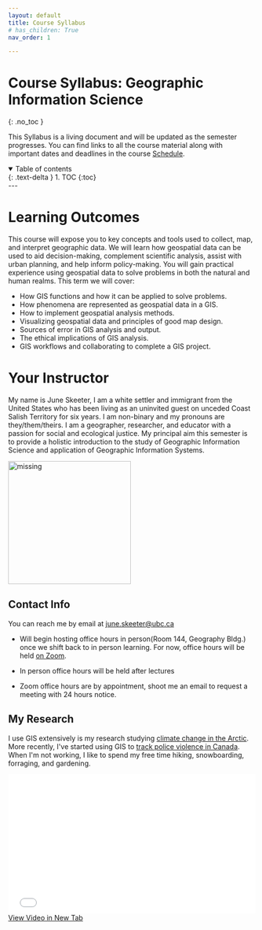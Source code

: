 ```yaml
---
layout: default
title: Course Syllabus
# has_children: True
nav_order: 1

---
```


# Course Syllabus: Geographic Information Science
{: .no_toc }

This Syllabus is a living document and will be updated as the semester progresses.  You can find links to all the course material along with important dates and deadlines in the course [Schedule](docs/Overview.md#course-schedule).

<details open markdown="block">
  <summary>
    Table of contents
  </summary>
  {: .text-delta }
1. TOC
{:toc}
</details>
---

# Learning Outcomes

This course will expose you to key concepts and tools used to collect, map, and interpret geographic data.  We will learn how geospatial data can be used to aid decision-making, complement scientific analysis, assist with urban planning, and help inform policy-making.  You will gain practical experience using geospatial data to solve problems in both the natural and human realms.  This term we will cover:

* How GIS functions and how it can be applied to solve problems.
* How phenomena are represented as geospatial data in a GIS.
* How to implement geospatial analysis methods.
* Visualizing geospatial data and principles of good map design. 
* Sources of error in GIS analysis and output.
* The ethical implications of GIS analysis.
* GIS workflows and collaborating to complete a GIS project.

# Your Instructor

My name is June Skeeter, I am a white settler and immigrant from the United States who has been living as an uninvited guest on unceded Coast Salish Territory for six years.  I am non-binary and my pronouns are they/them/theirs.  I am a geographer, researcher, and educator with a passion for social and ecological justice.  My principal aim this semester is to provide a holistic introduction to the study of Geographic Information Science and application of Geographic Information Systems.

<img src="docs/images/June.jpg" alt="missing" class="inline" width="250"/>

## Contact Info

You can reach me by email at june.skeeter@ubc.ca

* Will begin hosting office hours in person(Room 144, Geography Bldg.) once we shift back to in person learning.  For now, office hours will be held [on Zoom](https://ubc.zoom.us/j/66359522453?pwd=ZzZUMzV3NVY1V3pzcmYzZFBadW93UT09).

* In person office hours will be held after lectures
* Zoom office hours are by appointment, shoot me an email to request a meeting with 24 hours notice.

## My Research

I use GIS extensively is my research studying [climate change in the Arctic](https://bg.copernicus.org/articles/17/4421/2020/bg-17-4421-2020.html).  More recently, I've started using GIS to [track police violence in Canada](https://police-involved-deaths-ca.github.io/Data/).  When I'm not working, I like to spend my free time hiking, snowboarding, forraging, and gardening.  

<div style="overflow: hidden;
  padding-top: 56.25%;
  position: relative">
  <iframe src="docs/videos/SiteTour.mp4" title="Processes" scrolling="no" frameborder="0"
    style="border: 0;
   height: 100%;
   left: 0;
   position: absolute;
   top: 0;
   width: 100%;">
   <p>Your browser does not support iframes.</p>
 </iframe>
</div>
<a href="docs/videos/SiteTour.mp4" target="_blank">View Video in New Tab</a>

